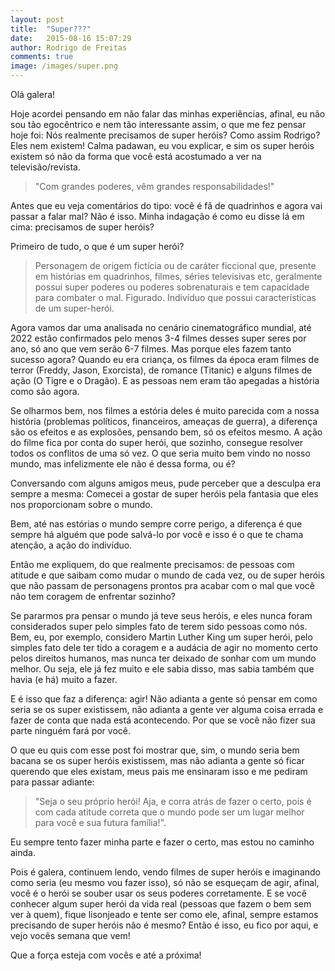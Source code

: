 ```yaml
---
layout: post
title:  "Super???"
date:   2015-08-16 15:07:29
author: Rodrigo de Freitas
comments: true
image: /images/super.png
---
```


Olá galera!

Hoje acordei pensando em não falar das minhas experiências, afinal, eu não sou tão egocêntrico e nem tão interessante assim, o que me fez pensar hoje foi: Nós realmente precisamos de super heróis? Como assim Rodrigo? Eles nem existem! Calma padawan, eu vou explicar, e sim os super heróis existem só não da forma que você está acostumado a ver na televisão/revista.

>"Com grandes poderes, vêm grandes responsabilidades!"

Antes que eu veja comentários do tipo: você é fã de quadrinhos e agora vai passar a falar mal? Não é isso. Minha indagação é como eu disse lá em cima: precisamos de super heróis?

Primeiro de tudo, o que é um super herói?
>Personagem de origem fictícia ou de caráter ficcional que, presente em histórias em quadrinhos, filmes, séries televisivas etc, geralmente possui super poderes ou poderes sobrenaturais e tem capacidade para combater o mal.
 Figurado. Indivíduo que possui características de um super-herói.

Agora vamos dar uma analisada no cenário cinematográfico mundial, até 2022 estão confirmados pelo menos 3-4 filmes desses super seres por ano, só ano que vem serão 6-7 filmes. Mas porque eles fazem tanto sucesso agora? Quando eu era criança, os filmes da época eram filmes de terror (Freddy, Jason, Exorcista), de romance (Titanic) e alguns filmes de ação (O Tigre e o Dragão). E as pessoas nem eram tão apegadas a história como são agora.

Se olharmos bem, nos filmes a estória deles é muito parecida com a nossa história (problemas políticos, financeiros, ameaças de guerra), a diferença são os efeitos e as explosões, pensando bem, só os efeitos mesmo. A ação do filme fica por conta do super herói, que sozinho, consegue resolver todos os conflitos de uma só vez. O que seria muito bem vindo no nosso mundo, mas infelizmente ele não é dessa forma, ou é?

Conversando com alguns amigos meus, pude perceber que a desculpa era sempre a mesma: Comecei a gostar de super heróis pela fantasia que eles nos proporcionam sobre o mundo. 

Bem, até nas estórias o mundo sempre corre perigo, a diferença é que sempre há alguém que pode salvá-lo por você e isso é o que te chama atenção, a ação do indivíduo.

Então me expliquem, do que realmente precisamos: de pessoas com atitude e que saibam como mudar o mundo de cada vez, ou de super heróis que não passam de personagens prontos pra acabar com o mal que você não tem coragem de enfrentar sozinho?

Se pararmos pra pensar o mundo já teve seus heróis, e eles nunca foram considerados super pelo simples fato de terem sido pessoas como nós. Bem, eu, por exemplo, considero Martin Luther King um super herói, pelo simples fato dele ter tido a coragem e a audácia de agir no momento certo pelos direitos humanos, mas nunca ter deixado de sonhar com um mundo melhor. Ou seja, ele já fez muito e ele sabia disso, mas sabia também que havia (e há) muito a fazer. 

E é isso que faz a diferença: agir! Não adianta a gente só pensar em como seria se os super existissem, não adianta a gente ver alguma coisa errada e fazer de conta que nada está acontecendo. Por que se você não fizer sua parte ninguém fará por você.

O que eu quis com esse post foi mostrar que, sim, o mundo seria bem bacana se os super heróis existissem, mas não adianta a gente só ficar querendo que eles existam, meus pais me ensinaram isso e me pediram para passar adiante: 
>"Seja o seu próprio herói! Aja, e corra atrás de fazer o certo, pois é com cada atitude correta que o mundo pode ser um lugar melhor para você e sua futura família!". 

Eu sempre tento fazer minha parte e fazer o certo, mas estou no caminho ainda. 

Pois é galera, continuem lendo, vendo filmes de super heróis e imaginando como seria (eu mesmo vou fazer isso), só não se esqueçam de agir, afinal, você é o herói se souber usar os seus poderes corretamente. E se você conhecer algum super herói da vida real (pessoas que fazem o bem sem ver à quem), fique lisonjeado e tente ser como ele, afinal, sempre estamos precisando de super heróis não é mesmo? Então é isso, eu fico por aqui, e vejo vocês semana que vem!

Que a força esteja com vocês e até a próxima!


[ini]: http://rodrigodfreitas.github.io